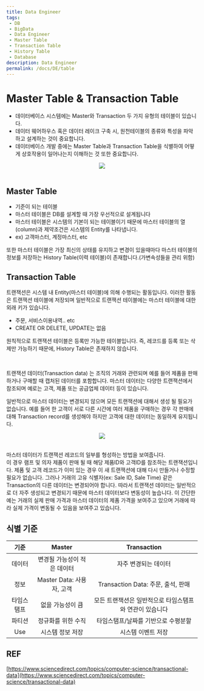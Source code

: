 ```yaml
---
title: Data Engineer
tags: 
 - DB
 - BigData
 - Data Engineer
 - Master Table
 - Transaction Table
 - History Table
 - Database
description: Data Engineer
permalink: /docs/DE/table
---
```


# Master Table & Transaction Table

- 데이터베이스 시스템에는 Master와 Transaction 두 가지 유형의 테이블이 있습니다.
- 데이터 웨어하우스 혹은 데이터 레이크 구축 시, 원천테이블의 종류와  특성을 파악하고 설계하는 것이 중요합니다.
- 데이터베이스 개발 중에는 Master Table과 Transaction Table을 식별하여 어떻게 상호작용이 일어나는지 이해하는 것 또한 중요합니다. 

<center><img src="https://metamug.com/article/images/differ-master-vs-transaction-table.svg"></center><br>


## Master Table

- 기준이 되는 테이블
- 마스터 테이블은 DB를 설계할 때 가장 우선적으로 설계됩니다 
- 마스터 테이블은 시스템의 기본이 되는 테이블이기 때문에 마스터 테이블의 열(column)과 제약조건은 시스템의 Entity를 나타냅니다.
- ex) 고객마스터, 계정마스터, etc

또한 마스터 테이블은 가장 최신의 상태를 유지하고 변경이 있을때마다 마스터 테이블의 정보를 저장하는 History Table(이력 테이블)이 존재합니다.(가변속성들을 관리 위함)
<br>

## Transaction Table

트랜잭션은 시스템 내 Entity(마스터 테이블)에 의해 수행되는 활동입니다.
이러한 활동은 트랜잭션 테이블에 저장되며 일반적으로 트랜잭션 테이블에는 마스터 테이블에 대한 외래 키가 있습니다.

- 주문, 서비스이용내역.. etc 
- CREATE OR DELETE, UPDATE는 없음

원칙적으로 트랜잭션 테이블은 등록만 가능한 테이블입니다. 즉, 레코드를 등록 또는 삭제만 가능하기 때문에, History Table은 존재하지 않습니다.

<br>


트랜잭션 데이터(Transaction data) 는 조직의 거래와 관련되며 예를 들어 제품을 판매하거나 구매할 때 캡처된 데이터를 포함합니다. 마스터 데이터는 다양한 트랜잭션에서 참조되며 예로는 고객, 제품 또는 공급업체 데이터 등이 있습니다. 

일반적으로 마스터 데이터는 변경되지 않으며 모든 트랜잭션에 대해서 생성 될 필요가 없습니다. 예를 들어 한 고객이 서로 다른 시간에 여러 제품을 구매하는 경우 각 판매에 대해 Transaction record를 생성해야 하지만 고객에 대한 데이터는 동일하게 유지됩니다. 

<center><img src="https://ars.els-cdn.com/content/image/3-s2.0-B9780124055476000122-f12-01-9780124055476.jpg"></center><br>

마스터 데이터가 트랜잭션 레코드의 일부를 형성하는 방법을 보여줍니다.<br> 
이 경우 램프 및 의자 제품이 판매 될 때 해당 제품ID와 고객ID를 참조하는 트랜잭션입니다. 제품 및 고객 레코드가 이미 있는 경우 이 새 트랜잭션에 대해 다시 만들거나 수정할 필요가 없습니다. 그러나 거래의 고유 식별자(ex: Sale ID, Sale Time) 같은 Transaction의 다른 데이터는 변경되어야 합니다. 따라서 트랜잭션 데이터는 일반적으로 더 자주 생성되고 변경되기 때문에 마스터 데이터보다 변동성이 높습니다. 이 간단한 예는 거래의 실제 판매 가격과 마스터 데이터의 제품 가격을 보여주고 있으며 거래에 따라 실제 가격이 변동될 수 있음을 보여주고 있습니다.

## 식별 기준

|기준|Master|Transaction|
|:---:|:-------:|:----------:|
|데이터|변경될 가능성이 적은 데이터|자주 변경되는 데이터|
|정보|Master Data: 사용자, 고객|Transaction Data: 주문, 출석, 판매|
|타임스탬프| 없을 가능성이 큼|모든 트랜잭션은 일반적으로 타임스탬프와 연관이 있습니다|
|파티션|정규화를 위한 수직|타임스탬프/날짜를 기반으로 수평분할|
|Use| 시스템 정보 저장|시스템 이벤트 저장|



## REF

[https://www.sciencedirect.com/topics/computer-science/transactional-data](https://www.sciencedirect.com/topics/computer-science/transactional-data)